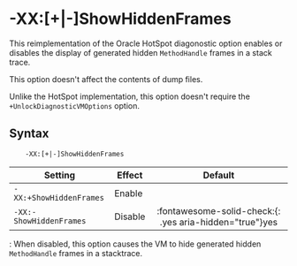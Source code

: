 <!--
* Copyright (c) 2017, 2023 IBM Corp. and others
*
* This program and the accompanying materials are made
* available under the terms of the Eclipse Public License 2.0
* which accompanies this distribution and is available at
* https://www.eclipse.org/legal/epl-2.0/ or the Apache
* License, Version 2.0 which accompanies this distribution and
* is available at https://www.apache.org/licenses/LICENSE-2.0.
*
* This Source Code may also be made available under the
* following Secondary Licenses when the conditions for such
* availability set forth in the Eclipse Public License, v. 2.0
* are satisfied: GNU General Public License, version 2 with
* the GNU Classpath Exception [1] and GNU General Public
* License, version 2 with the OpenJDK Assembly Exception [2].
*
* [1] https://www.gnu.org/software/classpath/license.html
* [2] https://openjdk.org/legal/assembly-exception.html
*
* SPDX-License-Identifier: EPL-2.0 OR Apache-2.0 OR GPL-2.0 WITH
* Classpath-exception-2.0 OR LicenseRef-GPL-2.0 WITH Assembly-exception
-->

# -XX:\[+|-\]ShowHiddenFrames

This reimplementation of the Oracle HotSpot diagonostic option enables or disables the display of generated hidden `MethodHandle` frames in a stack trace.

This option doesn't affect the contents of dump files.

Unlike the HotSpot implementation, this option doesn't require the `+UnlockDiagnosticVMOptions` option.

## Syntax

        -XX:[+|-]ShowHiddenFrames

| Setting                  | Effect  | Default                                                                              |
|--------------------------|---------|:------------------------------------------------------------------------------------:|
| `-XX:+ShowHiddenFrames`  | Enable  |                                                                                      |
| `-XX:-ShowHiddenFrames`  | Disable | :fontawesome-solid-check:{: .yes aria-hidden="true"}<span class="sr-only">yes</span> |

:   When disabled, this option causes the VM to hide generated hidden `MethodHandle` frames in a stacktrace.  


<!-- ==== END OF TOPIC ==== xxshowhiddenframes.md ==== -->
